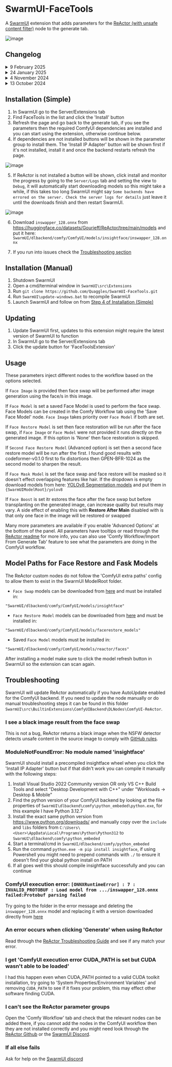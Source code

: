 # SwarmUI-FaceTools

A [SwarmUI](https://github.com/mcmonkeyprojects/SwarmUI/) extension that adds parameters for the [ReActor (with unsafe content filter)](https://github.com/Gourieff/ComfyUI-ReActor) node to the generate tab.

![image](https://github.com/user-attachments/assets/60c38f11-2b61-4841-8705-3709efb884e8)

## Changelog
<details>
  <summary>9 February 2025</summary>

* Added checksum validation for all models that ReActor autodownloads to warn users of corruption that cause cryptic errors, if you have a corrupted model you will see an error like this instructing you what to do:

![image](https://github.com/user-attachments/assets/1baa33a3-c65a-4b8a-a868-42fb4bff879a)

Technical details:
* The validation runs when you generate an image, if you have a corrupted model it will interrupt image generation and show the error shown above, it only validates the models currently being used by your workflow. 
* The first time you generate an image the initial checksum generation will take a few seconds and it will log to the console as it's working:
```
[Info] [FaceTools] Generated hash for 'dlbackend/comfy/ComfyUI/models/facerestore_models/codeformer-v0.1.0.pth' 1009e537 (Took 1.7 seconds)
[Info] [FaceTools] Generated hash for 'dlbackend/comfy/ComfyUI/models/insightface/inswapper_128.onnx' e4a3f08c (Took 2.4 seconds)
[Info] [FaceTools] Generated hash for 'dlbackend/comfy/ComfyUI/models/insightface/models/buffalo_l/1k3d68.onnx' df5c06b8 (Took 0.6 seconds)
[Info] [FaceTools] Generated hash for 'dlbackend/comfy/ComfyUI/models/insightface/models/buffalo_l/2d106det.onnx' f001b856 (Took 0.0 seconds)
[Info] [FaceTools] Generated hash for 'dlbackend/comfy/ComfyUI/models/insightface/models/buffalo_l/det_10g.onnx' 5838f7fe (Took 0.1 seconds)
[Info] [FaceTools] Generated hash for 'dlbackend/comfy/ComfyUI/models/insightface/models/buffalo_l/genderage.onnx' 4fde69b1 (Took 0.0 seconds)
[Info] [FaceTools] Generated hash for 'dlbackend/comfy/ComfyUI/models/insightface/models/buffalo_l/w600k_r50.onnx' 4c06341c (Took 0.8 seconds)
[Info] [FaceTools] Generated hash for 'dlbackend/comfy/ComfyUI/models/nsfw_detector/vit-base-nsfw-detector/model.safetensors' 266efb8b (Took 1.5 seconds)
```
* Generated checksums are cached to `'SwarmUI/src/Extensions/SwarmUI-FaceTools/ModelHashCache.json'` and are only recalculated if the file is modified.
* Models are only validated if you are using the built in ComfyUI backend, if ComdyUI is not at `SwarmUI/dlbackend/comfy/ComfyUI/` validation will be skipped for users with external ComfyUI installs.

</details>
<details>
  <summary>24 January 2025</summary>

* **[Notice]** The old ReActor repository (https://github.com/Gourieff/comfyui-reactor-node) was removed from GitHub, an updated version with a filter for unsafe content that is compliant with [GitHub rules](https://docs.github.com/en/site-policy/acceptable-use-policies/github-misinformation-and-disinformation#synthetic--manipulated-media-tools) has been made: https://github.com/Gourieff/ComfyUI-ReActor. If you have the old node installed (You installed prior to 17-01-2024) you will see the following message on SwarmUI startup as it removes the old node so you can install the new one:

`[Init] [FaceTools] Moving deprecated ReActor repository to recycle bin 'SwarmUI/src/BuiltinExtensions/ComfyUIBackend/DLNodes/comfyui-reactor-node', click the 'Install ReActor' button in the parameter list to install its replacement`
* Removed [FaceRestoreCF](https://github.com/mav-rik/facerestore_cf) support as it is no longer being maintained and ReActor can do face restoration with more options and models supported
</details>
<details>
  <summary>4 November 2024</summary>

* ReActor install button will now not show up if you load the page before the backend has loaded
* Dropdown parameters are now prepopulated where possible so they will show up if you load the page before the backend has loaded
* Expanded the readme to give some possible solutions to common issues people have been running into and flesh out some things
* Parameters that are not relevant to the current ReActor workflow are now automatically removed from the image parameter list to keep the UI cleaner, for example you won't see parameters like 'Input Faces Order' filling up the list unless you changed it from the default, see the comparison below, to disable this behaviour you can disable the 'Remove Params If Default' param

![Untitled](https://github.com/user-attachments/assets/412b96f6-85d1-43e4-88ec-65b156b1c772)

</details>
<details>
  <summary>13 October 2024</summary>

* Much better install process for dependencies with no need to use ComfyUI Manager, if dependencies aren't installed a button to install them will appear in the parameter group, see the new [Installation steps](https://github.com/Quaggles/SwarmUI-FaceTools/?tab=readme-ov-file#installation-simple) for details
* Previously ReActor and FaceRestoreCF were 2 extension classes, they've been merged so it's simpler to manage in the extension tab
* Model dropdowns now read from ComfyUI model folder, no need to install models into both the SwarmUI model folder and the ComfyUI model folder anymore. ***Warning:*** Deleted models do not get removed from the list when refreshing, you'll need to restart SwarmUI for them to disappear
</details>

## Installation (Simple)

1. In SwarmUI go to the Server/Extensions tab
2. Find FaceTools in the list and click the 'Install' button
3. Refresh the page and go back to the generate tab, if you see the parameters then the required ComfyUI dependencies are installed and you can start using the extension, otherwise continue below.
4. If dependencies are not installed buttons will be shown in the parameter group to install them. The 'Install IP Adapter' button will be shown first if it's not installed, install it and once the backend restarts refresh the page.

![image](https://github.com/user-attachments/assets/fe396a47-6f62-453c-976e-fe99e2d3e15d)

5. If ReActor is not installed a button will be shown, click install and monitor the progress by going to the `Server/Logs` tab and setting the view to `Debug`, it will automatically start downloading models so this might take a while, if this takes too long SwarmUI might say `Some backends have errored on the server. Check the server logs for details` just leave it until the downloads finish and then restart SwarmUI.

![image](https://github.com/user-attachments/assets/048df53e-57bf-4758-8f09-ec22b53e1263)

6. Download `inswapper_128.onnx` from https://huggingface.co/datasets/Gourieff/ReActor/tree/main/models and put it here: `SwarmUI/dlbackend/comfy/ComfyUI/models/insightface/inswapper_128.onnx`

7. If you run into issues check the [Troubleshooting section](#troubleshooting)

## Installation (Manual)

1. Shutdown SwarmUI
2. Open a cmd/terminal window in `SwarmUI\src\Extensions`
3. Run `git clone https://github.com/Quaggles/SwarmUI-FaceTools.git`
4. Run `SwarmUI\update-windows.bat` to recompile SwarmUI
5. Launch SwarmUI and follow on from [Step 4 of Installation (Simple)](#installation-simple)

## Updating
1. Update SwarmUI first, updates to this extension might require the latest version of SwarmUI to function
2. In SwarmUI go to the Server/Extensions tab
3. Click the update button for 'FaceToolsExtension'

## Usage

These parameters inject different nodes to the workflow based on the options selected.

If `Face Image` is provided then face swap will be performed after image generation using the face/s in this image.

If `Face Model` is set a saved Face Model is used to perform the face swap. Face Models can be created in the Comfy Workflow tab using the 'Save Face Model' node. `Face Image` takes priority over `Face Model` if both are set.

If `Face Restore Model` is set then face restoration will be run after the face swap, if `Face Image` or `Face Model` were not provided it runs directly on the generated image. If this option is 'None' then face restoration is skipped.

If `Second Face Restore Model` (Advanced option) is set then a second face restore model will be run after the first. I found good results with codeformer-v0.1.0 first to fix distortions then GPEN-BFR-1024 as the second model to sharpen the result.

If `Face Mask Model` is set the face swap and face restore will be masked so it doesn't effect overlapping features like hair. If the dropdown is empty download models from here: [YOLOv8 Segmentation models](https://github.com/hben35096/assets/releases/) and put them in `{SwarmUIModelRoot}/yolov8`

If `Face Boost` is set itr estores the face after the face swap but before transplanting on the generated image, can increase quality but results may vary. A side effect of enabling this with <b>Restore After Main</b> disabled with is that only one face in the image will be restored or swapped

Many more parameters are available if you enable 'Advanced Options' at the bottom of the panel. All parameters have tooltips or read through the [ReActor readme](https://github.com/Gourieff/ComfyUI-ReActor) for more info, you can also use 'Comfy Workflow/Import From Generate Tab' feature to see what the parameters are doing in the ComfyUI workflow.

## Model Paths for Face Restore and Fask Models

The ReActor custom nodes do not follow the 'ComfyUI extra paths' config to allow them to exist in the SwarmUI ModelRoot folder.

* `Face Swap` models can be downloaded from [here](https://huggingface.co/datasets/Gourieff/ReActor/tree/main/models) and must be installed in:

`"SwarmUI/dlbackend/comfy/ComfyUI/models/insightface"`

* `Face Restore Model` models can be downloaded from [here](https://huggingface.co/datasets/Gourieff/ReActor/tree/main/models/facerestore_models) and must be installed in:

`"SwarmUI/dlbackend/comfy/ComfyUI/models/facerestore_models"`

* Saved `Face Model` models must be installed in:

`"SwarmUI/dlbackend/comfy/ComfyUI/models/reactor/faces"`

After installing a model make sure to click the model refresh button in SwarmUI so the extension can scan again.

## Troubleshooting

SwarmUI will update ReActor automatically if you have AutoUpdate enabled for the ComfyUI backend. If you need to update the node manually or do manual troubleshooting steps it can be found in this folder `SwarmUI\src\BuiltinExtensions\ComfyUIBackend\DLNodes\ComfyUI-ReActor`.

### I see a black image result from the face swap

This is not a bug, ReActor returns a black image when the NSFW detector detects unsafe content in the source image to comply with [GitHub rules](https://docs.github.com/en/site-policy/acceptable-use-policies/github-misinformation-and-disinformation#synthetic--manipulated-media-tools).

### ModuleNotFoundError: No module named 'insightface'

SwarmUI should install a precompiled insightface wheel when you click the 'Install IP Adapter' button but if that didn't work you can compile it manually with the following steps:

1. Install Visual Studio 2022 Community version OR only VS C++ Build Tools and select "Desktop Development with C++" under "Workloads -> Desktop & Mobile"
2. Find the python version of your ComfyUI backend by looking at the file properties of `SwarmUI\dlbackend\comfy\python_embeded\python.exe`, for this example I have Python 3.12.7
3. Install the exact same python version from https://www.python.org/downloads/ and manually copy over the `include` and `libs` folders from `C:\Users\<User>\AppData\Local\Programs\Python\Python312` to  `SwarmUI\dlbackend\comfy\python_embeded`
4. Start a terminal/cmd in `SwarmUI/dlbackend/comfy/python_embeded`
5. Run the command `python.exe -m pip install insightface`, if using Powershell you might need to prepend commands with `./` to ensure it doesn't find your global python install on PATH
6. If all goes well this should compile insightface successfully and you can continue

### ComfyUI execution error: `[ONNXRuntimeError] : 7 : INVALID_PROTOBUF : Load model from .../inswapper_128.onnx failed:Protobuf parsing failed`

Try going to the folder in the error message and deleting the `inswapper_128.onnx` model and replacing it with a version downloaded directly from [here](https://huggingface.co/datasets/Gourieff/ReActor/tree/main/models)

### An error occurs when clicking 'Generate' when using ReActor

Read through the [ReActor Troubleshooting Guide](https://github.com/Gourieff/ComfyUI-ReActor#troubleshooting) and see if any match your error.

### I get 'ComfyUI execution error CUDA_PATH is set but CUDA wasn't able to be loaded'

I had this happen even when CUDA_PATH pointed to a valid CUDA toolkit installation, try going to 'System Properties/Environment Variables' and removing `CUDA_PATH` to see if it fixes your problem, this may effect other software finding CUDA.

### I can't see the ReActor parameter groups

Open the 'Comfy Workflow' tab and check that the relevant nodes can be added there, if you cannot add the nodes in the ComfyUI workflow then they are not installed correctly and you might need look through the [ReActor Github](https://github.com/Gourieff/ComfyUI-ReActor) or the [SwarmUI Discord](https://discord.gg/swarmui-1243166023859961988).

### If all else fails
Ask for help on the [SwarmUI discord](https://discord.gg/swarmui-1243166023859961988)
